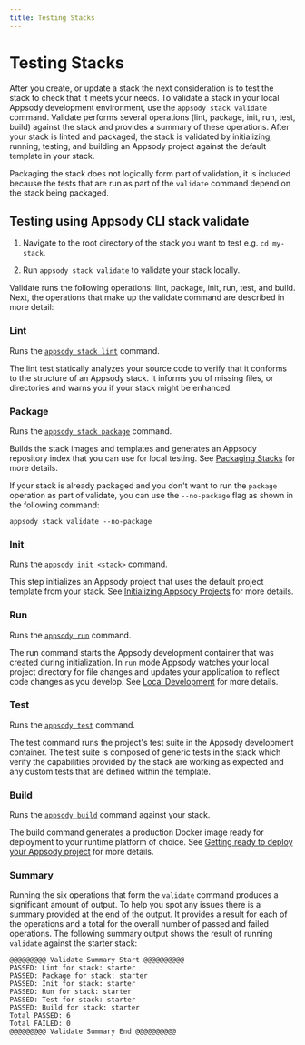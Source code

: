 ```yaml
---
title: Testing Stacks
---
```


# Testing Stacks

After you create, or update a stack the next consideration is to test the stack to check that it meets your needs. To validate a stack in your local Appsody development environment, use the `appsody stack validate` command. Validate performs several operations (lint, package, init, run, test, build) against the stack and provides a summary of these operations. After your stack is linted and packaged, the stack is validated by initializing, running, testing, and building an Appsody project against the default template in your stack.

Packaging the stack does not logically form part of validation, it is included because the tests that are run as part of the `validate` command depend on the stack being packaged.

## Testing using Appsody CLI stack validate

1. Navigate to the root directory of the stack you want to test e.g. `cd my-stack`.

2. Run `appsody stack validate` to validate your stack locally.

Validate runs the following operations: lint, package, init, run, test, and build.  Next, the operations that make up the validate command are described in more detail:

### Lint

Runs the [`appsody stack lint`](/content/docs/using-appsody/cli-commands.md/#appsody-stack-lint) command.

The lint test statically analyzes your source code to verify that it conforms to the structure of an Appsody stack. It informs you of missing files, or directories and warns you if your stack might be enhanced.

### Package

Runs the [`appsody stack package`](/content/docs/using-appsody/cli-commands.md/#appsody-stack-package) command.

Builds the stack images and templates and generates an Appsody repository index that you can use for local testing. See [Packaging Stacks](/content/docs/using-appsody/package) for more details.

If your stack is already packaged and you don't want to run the `package` operation as part of validate, you can use the `--no-package` flag as shown in the following command:

`appsody stack validate --no-package`

### Init

Runs the [`appsody init <stack>`](/content/docs/using-appsody/cli-commands.md/#appsody-init) command.

This step initializes an Appsody project that uses the default project template from your stack. See [Initializing Appsody Projects](/content/docs/using-appsody/initializing-project) for more details.

### Run

Runs the [`appsody run`](/content/docs/using-appsody/cli-commands#appsody-run) command.

The run command starts the Appsody development container that was created during initialization. In `run` mode Appsody watches your local project directory for file changes and updates your application to reflect code changes as you develop. See [Local Development](/content/docs/using-appsody/local-development) for more details.

### Test

Runs the [`appsody test`](/content/docs/using-appsody/cli-commands#appsody-test) command.

The test command runs the project's test suite in the Appsody development container. The test suite is composed of generic tests in the stack which verify the capabilities provided by the stack are working as expected and any custom tests that are defined within the template.

### Build

Runs the [`appsody build`](/content/docs/using-appsody/cli-commands.md/#appsody-build) command against your stack.

The build command generates a production Docker image ready for deployment to your runtime platform of choice. See [Getting ready to deploy your Appsody project](/content/docs/using-appsody/building-and-deploying) for more details.

### Summary

Running the six operations that form the `validate` command produces a significant amount of output. To help you spot any issues there is a summary provided at the end of the output. It provides a result for each of the operations and a total for the overall number of passed and failed operations. The following summary output shows the result of running `validate` against the starter stack:

```
@@@@@@@@@ Validate Summary Start @@@@@@@@@@
PASSED: Lint for stack: starter
PASSED: Package for stack: starter
PASSED: Init for stack: starter
PASSED: Run for stack: starter
PASSED: Test for stack: starter
PASSED: Build for stack: starter
Total PASSED: 6
Total FAILED: 0
@@@@@@@@@ Validate Summary End @@@@@@@@@@
```
